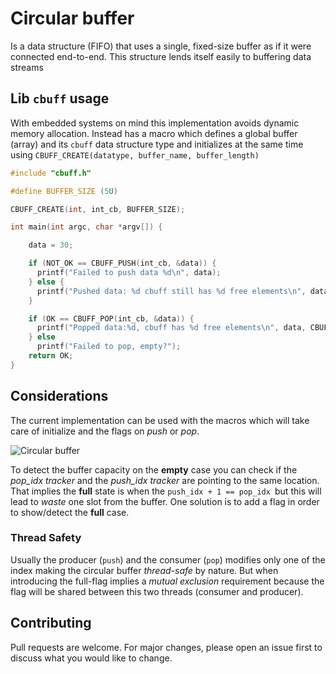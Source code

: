 # Circular buffer

Is a data structure (FIFO) that uses a single, fixed-size buffer as if it were connected end-to-end. This structure lends itself easily to buffering data streams

## Lib `cbuff` usage
With embedded systems on mind this implementation avoids dynamic memory allocation. Instead has a macro which defines a global buffer (array) and its `cbuff` data structure type and initializes at the same time using `CBUFF_CREATE(datatype, buffer_name, buffer_length)`

```c
#include "cbuff.h"

#define BUFFER_SIZE (5U)

CBUFF_CREATE(int, int_cb, BUFFER_SIZE);

int main(int argc, char *argv[]) {

    data = 30;

    if (NOT_OK == CBUFF_PUSH(int_cb, &data)) {
      printf("Failed to push data %d\n", data);
    } else {
      printf("Pushed data: %d cbuff still has %d free elements\n", data, CBUFF_FREE_SPACES(int_cb));
    }

    if (OK == CBUFF_POP(int_cb, &data)) {
      printf("Popped data:%d, cbuff has %d free elements\n", data, CBUFF_FREE_SPACES(int_cb));
    } else
      printf("Failed to pop, empty?");
    return OK;
}
```

## Considerations
The current implementation can be used with the macros which will take care of initialize and the flags on *push* or *pop*.

![Circular buffer](https://upload.wikimedia.org/wikipedia/commons/thumb/f/fd/Circular_Buffer_Animation.gif/400px-Circular_Buffer_Animation.gif)

To detect the buffer capacity on the **empty** case you can check if the *pop_idx tracker* and the *push_idx tracker* are pointing to the same location. That implies the **full** state is when the `push_idx + 1 == pop_idx `but this will lead to _waste_ one slot from the buffer. One solution is to add a flag in order to show/detect the **full** case.

### Thread Safety
Usually the producer (`push`) and the consumer (`pop`) modifies only one of the index making the circular buffer *thread-safe* by nature. But when introducing the full-flag implies a _mutual exclusion_ requirement because the flag will be shared between this two threads (consumer and producer).

## Contributing

Pull requests are welcome. For major changes, please open an issue first
to discuss what you would like to change.
